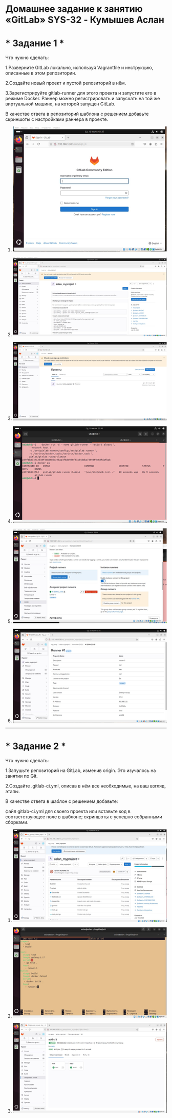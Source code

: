 # **Домашнее задание к занятию «GitLab» SYS-32 - Кумышев Аслан**

# * Задание 1 *
Что нужно сделать:

1.Разверните GitLab локально, используя Vagrantfile и инструкцию, описанные в этом репозитории.

2.Создайте новый проект и пустой репозиторий в нём.

3.Зарегистрируйте gitlab-runner для этого проекта и запустите его в режиме Docker. Раннер можно регистрировать и запускать на той же виртуальной машине, на которой запущен GitLab.

В качестве ответа в репозиторий шаблона с решением добавьте скриншоты с настройками раннера в проекте.
1. ![alt text](https://github.com/sAslank/GitLab/blob/main/img/1.jpg)

2. ![alt text](https://github.com/sAslank/GitLab/blob/main/img/2.jpg)

3. ![alt text](https://github.com/sAslank/GitLab/blob/main/img/3.jpg)

4. ![alt text](https://github.com/sAslank/GitLab/blob/main/img/ран1.jpg)

5. ![alt text](https://github.com/sAslank/GitLab/blob/main/img/ран2.jpg)

6. ![alt text](https://github.com/sAslank/GitLab/blob/main/img/ран%203.jpg)

 **************************************************************************

# * Задание 2 *
Что нужно сделать:

1.Запушьте репозиторий на GitLab, изменив origin. Это изучалось на занятии по Git.

2.Создайте .gitlab-ci.yml, описав в нём все необходимые, на ваш взгляд, этапы.

В качестве ответа в шаблон с решением добавьте:

файл gitlab-ci.yml для своего проекта или вставьте код в соответствующее поле в шаблоне;
скриншоты с успешно собранными сборками.

1. ![alt text](https://github.com/sAslank/GitLab/blob/main/img/пуш1.jpg)

2. ![alt text](https://github.com/sAslank/GitLab/blob/main/img/посссс.jpg)

3. ![alt text](https://github.com/sAslank/GitLab/blob/main/img/послед1.jpg)
